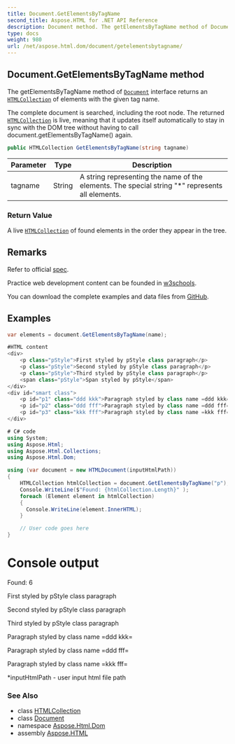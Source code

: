 ```yaml
---
title: Document.GetElementsByTagName
second_title: Aspose.HTML for .NET API Reference
description: Document method. The getElementsByTagName method of Document interface returns an HTMLCollection of elements with the given tag name
type: docs
weight: 980
url: /net/aspose.html.dom/document/getelementsbytagname/
---
```

## Document.GetElementsByTagName method

The getElementsByTagName method of [`Document`](../) interface returns an [`HTMLCollection`](../../../aspose.html.collections/htmlcollection/) of elements with the given tag name.

The complete document is searched, including the root node. The returned [`HTMLCollection`](../../../aspose.html.collections/htmlcollection/) is live, meaning that it updates itself automatically to stay in sync with the DOM tree without having to call document.getElementsByTagName() again.

```csharp
public HTMLCollection GetElementsByTagName(string tagname)
```

| Parameter | Type | Description |
| --- | --- | --- |
| tagname | String | A string representing the name of the elements. The special string "*" represents all elements. |

### Return Value

A live [`HTMLCollection`](../../../aspose.html.collections/htmlcollection/) of found elements in the order they appear in the tree.

## Remarks

Refer to official [spec](https://dom.spec.whatwg.org/#dom-document-getelementsbytagname).

Practice web development content can be founded in [w3schools](https://www.w3schools.com/jsref/met_document_getelementsbytagname.asp).

You can download the complete examples and data files from [GitHub](https://github.com/aspose-html/Aspose.HTML-Documentation).

## Examples

```csharp
var elements = document.GetElementsByTagName(name);
```

```csharp
#HTML content
<div>
	<p class="pStyle">First styled by pStyle class paragraph</p>
	<p class="pStyle">Second styled by pStyle class paragraph</p>
	<p class="pStyle">Third styled by pStyle class paragraph</p>
	<span class="pStyle">Span styled by pStyle</span>
</div>
<div id="smart class">
	<p id="p1" class="ddd kkk">Paragraph styled by class name =ddd kkk=</p>
	<p id="p2" class="ddd fff">Paragraph styled by class name =ddd fff=</p>
	<p id="p3" class="kkk fff">Paragraph styled by class name =kkk fff=</p>
</div>

# C# code
using System;
using Aspose.Html;
using Aspose.Html.Collections;
using Aspose.Html.Dom;

using (var document = new HTMLDocument(inputHtmlPath))
{
    HTMLCollection htmlCollection = document.GetElementsByTagName("p");
    Console.WriteLine($"Found: {htmlCollection.Length}" );
    foreach (Element element in htmlCollection)
    {
      Console.WriteLine(element.InnerHTML);
    }

    // User code goes here
}
```

# Console output

Found: 6

First styled by pStyle class paragraph

Second styled by pStyle class paragraph

Third styled by pStyle class paragraph

Paragraph styled by class name =ddd kkk=

Paragraph styled by class name =ddd fff=

Paragraph styled by class name =kkk fff=

*inputHtmlPath - user input html file path

### See Also

* class [HTMLCollection](../../../aspose.html.collections/htmlcollection/)
* class [Document](../)
* namespace [Aspose.Html.Dom](../../../aspose.html.dom/)
* assembly [Aspose.HTML](../../../)
